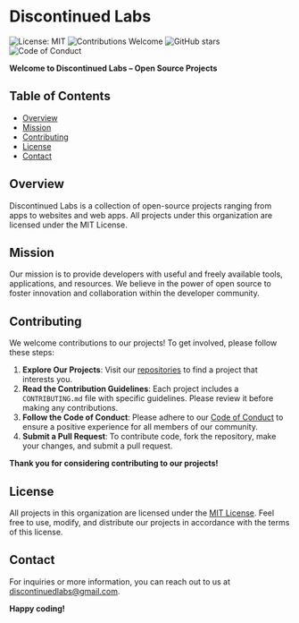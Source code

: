 # Discontinued Labs

![License: MIT](https://img.shields.io/badge/License-MIT-9c0000.svg)
![Contributions Welcome](https://img.shields.io/badge/contributions-welcome-brightgreen.svg)
![GitHub stars](https://img.shields.io/github/stars/discontinuedlabs?style=flat&color=gold)
![Code of Conduct](https://img.shields.io/badge/code%20of%20conduct-expected.svg)

**Welcome to Discontinued Labs – Open Source Projects**

## Table of Contents

-   [Overview](#overview)
-   [Mission](#mission)
-   [Contributing](#contributing)
-   [License](#license)
-   [Contact](#contact)

## Overview

Discontinued Labs is a collection of open-source projects ranging from apps to websites and web apps. All projects under this organization are licensed under the MIT License.

## Mission

Our mission is to provide developers with useful and freely available tools, applications, and resources. We believe in the power of open source to foster innovation and collaboration within the developer community.

## Contributing

We welcome contributions to our projects! To get involved, please follow these steps:

1. **Explore Our Projects**: Visit our [repositories](https://github.com/discontinuedlabs) to find a project that interests you.
2. **Read the Contribution Guidelines**: Each project includes a `CONTRIBUTING.md` file with specific guidelines. Please review it before making any contributions.
3. **Follow the Code of Conduct**: Please adhere to our [Code of Conduct](CODE_OF_CONDUCT.md) to ensure a positive experience for all members of our community.
4. **Submit a Pull Request**: To contribute code, fork the repository, make your changes, and submit a pull request.

**Thank you for considering contributing to our projects!**

## License

All projects in this organization are licensed under the [MIT License](LICENSE). Feel free to use, modify, and distribute our projects in accordance with the terms of this license.

## Contact

For inquiries or more information, you can reach out to us at [discontinuedlabs@gmail.com](mailto:discontinuedlabs@gmail.com).

**Happy coding!**